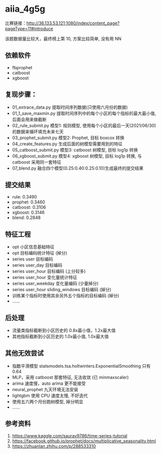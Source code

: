 # aiia_4g5g

比赛链接：http://36.133.53.121:1080/index/content_page?pageType=11#introduce

该题数据量比较大，最终榜上第 10, 方案比较简单, 没有用 NN

## 依赖软件

- fbprophet
- catboost
- xgboost

## 复现步骤：

- 01_extrace_data.py       提取时间序列数据(只使用六月份的数据)
- 01_1_save_maxmin.py      提取时间序列中的每个小区的每个指标的最大最小值, 后面会用来做截断
- 02_rule_submit.py        模型1: 规则模型, 使用每个小区的最后一天(2021/06/30)的数据来循环填充未来七天
- 03_prophet_submit.py     模型2: Prophet, 目标 boxcox 转换
- 04_create_features.py    生成后面的树模型需要用到的特征
- 05_catboost_submit.py    模型3: catboost 树模型, 目标 log1p 转换
- 06_xgboost_submit.py     模型4: xgboost 树模型, 目标 log1p 转换, 与 catboost 采用同一套特征
- 07_blend.py              融合四个模型(0.25:0.40:0.25:0.10)生成最终的提交结果

## 提交结果

- rule: 0.3490
- prophet: 0.3460
- catboost: 0.3106
- xgboost: 0.3146
- blend: 0.2848

## 特征工程

- opt 小区信息基础特征
- opt 目标编码统计特征 (掉分)
- series user 目标编码
- series user_day 目标编码
- series user_hour 目标编码 (上分较多)
- series user_hour 变化量统计特征
- series user_weekday 变化量编码 (少量掉分)
- series user_hour sliding_windows 目标编码 (掉分)
- 训练某个指标时使用其余另外五个指标的目标编码 (掉分)
- ......

## 后处理

- 流量类指标截断到小区历史的 0.8x最小值，1.2x最大值
- 其他指标截断到小区历史的 1.0x最小值, 1.0x最大值

## 其他无效尝试

- 指数平滑模型 statsmodels.tsa.holtwinters.ExponentialSmoothing 只有 0.64
- MLP，采用 catboost 那套特征, 无法收敛 (已 minmaxscaler)
- arima 速度慢，auto arima 更不能接受
- neural_prophet 九天环境无法安装
- lightgbm 使用 CPU 速度太慢, 不好迭代
- 使用五六两个月份跑树模型, 掉分明显
- ......

## 参考资料

1. https://www.kaggle.com/saurav9786/time-series-tutorial
2. https://facebook.github.io/prophet/docs/multiplicative_seasonality.html
3. https://zhuanlan.zhihu.com/p/288533310

